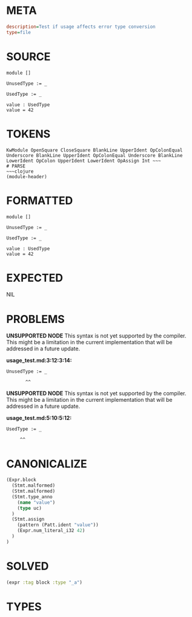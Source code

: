 # META
~~~ini
description=Test if usage affects error type conversion
type=file
~~~
# SOURCE
~~~roc
module []

UnusedType := _

UsedType := _

value : UsedType
value = 42
~~~
# TOKENS
~~~text
KwModule OpenSquare CloseSquare BlankLine UpperIdent OpColonEqual Underscore BlankLine UpperIdent OpColonEqual Underscore BlankLine LowerIdent OpColon UpperIdent LowerIdent OpAssign Int ~~~
# PARSE
~~~clojure
(module-header)
~~~
# FORMATTED
~~~roc
module []

UnusedType := _

UsedType := _

value : UsedType
value = 42
~~~
# EXPECTED
NIL
# PROBLEMS
**UNSUPPORTED NODE**
This syntax is not yet supported by the compiler.
This might be a limitation in the current implementation that will be addressed in a future update.

**usage_test.md:3:12:3:14:**
```roc
UnusedType := _
```
           ^^


**UNSUPPORTED NODE**
This syntax is not yet supported by the compiler.
This might be a limitation in the current implementation that will be addressed in a future update.

**usage_test.md:5:10:5:12:**
```roc
UsedType := _
```
         ^^


# CANONICALIZE
~~~clojure
(Expr.block
  (Stmt.malformed)
  (Stmt.malformed)
  (Stmt.type_anno
    (name "value")
    (type uc)
  )
  (Stmt.assign
    (pattern (Patt.ident "value"))
    (Expr.num_literal_i32 42)
  )
)
~~~
# SOLVED
~~~clojure
(expr :tag block :type "_a")
~~~
# TYPES
~~~roc
~~~
